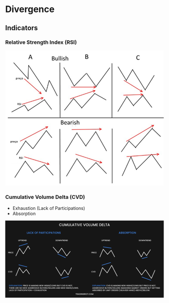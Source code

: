 # Divergence

## Indicators

### Relative Strength Index (RSI)

![RSI Divergences](/assets/images/trading/rsi-divergence.png)

### Cumulative Volume Delta (CVD)

- Exhaustion (Lack of Participations)
- Absorption

![CVD Divergences](/assets/images/trading/cvd-divergence.png)
